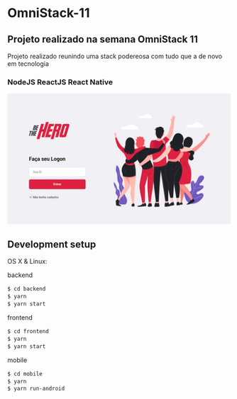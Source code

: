 # OmniStack-11
## Projeto realizado na semana OmniStack 11
 Projeto realizado reunindo uma stack podereosa com tudo que a de novo em tecnologia
### NodeJS  ReactJS  React Native

![](img/bethehero.jpg)

## Development setup
OS X & Linux:

backend 
```sh
$ cd backend
$ yarn
$ yarn start
```

frontend
```sh
$ cd frontend
$ yarn
$ yarn start
```

mobile
```sh
$ cd mobile
$ yarn
$ yarn run-android
```

